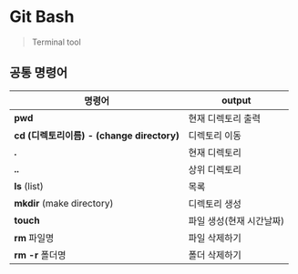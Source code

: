 # Git Bash 

> Terminal tool

## 공통 명령어

| **명령어**                                   | **output**               |
| -------------------------------------------- | ------------------------ |
| **pwd**                                      | 현재 디렉토리 출력   |
| **cd (디렉토리이름)   - (change directory)** | 디렉토리 이동        |
| **.**                                        | 현재 디렉토리        |
| **..**                                       | 상위 디렉토리            |
| **ls** (list)                                | 목록                     |
| **mkdir** (make directory)                   | 디렉토리 생성            |
| **touch**                               | 파일 생성(현재 시간날짜) |
| **rm** 파일명                                | 파일 삭제하기            |
| **rm -r** 폴더명 | 폴더 삭제하기 |

















